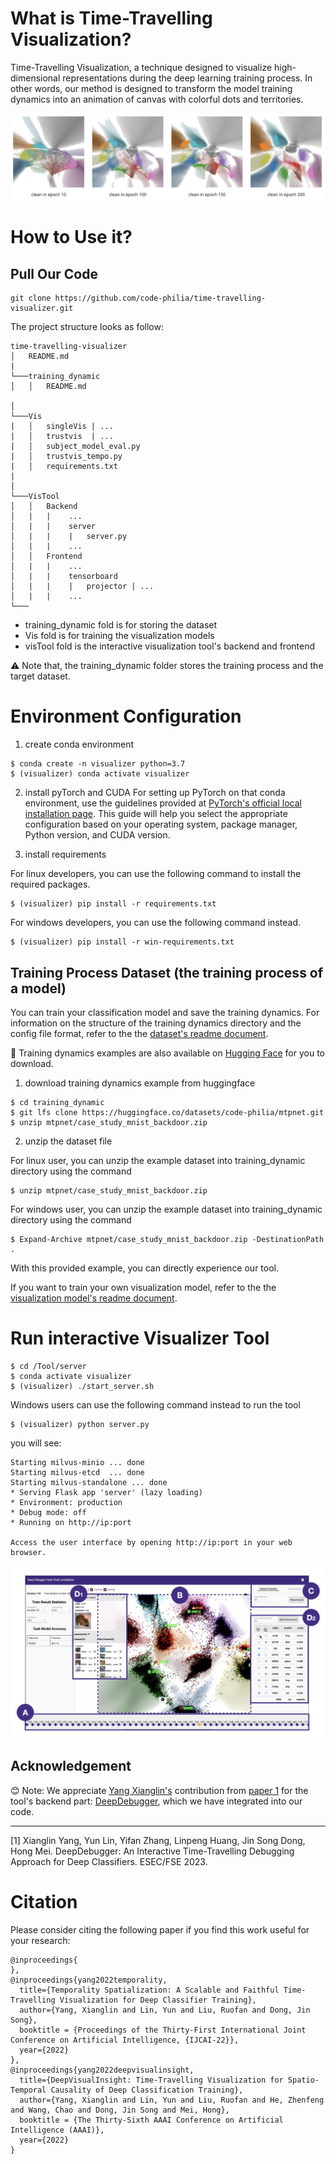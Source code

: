 # What is Time-Travelling Visualization?
Time-Travelling Visualization, a technique designed to visualize high-dimensional representations during the deep learning training process. In other words, our method is designed to transform the model training dynamics into an animation of canvas with colorful dots and territories.


![ The results of our visualization technique for the image classifier training process from epoch10 to epoch200](image.png)
# How to Use it?

## Pull Our Code
```
git clone https://github.com/code-philia/time-travelling-visualizer.git
```

The project structure looks as follow:
```
time-travelling-visualizer
│   README.md
|
└───training_dynamic
│   │   README.md
    
│   
└───Vis
|   │   singleVis | ...
|   │   trustvis  | ...
|   │   subject_model_eval.py
|   │   trustvis_tempo.py 
|   │   requirements.txt
|   
│   
└───VisTool
│   │   Backend
│   |   |    ...
│   |   |    server
│   |   |    |   server.py
│   |   |    ...
│   │   Frontend
│   |   |    ...
│   |   |    tensorboard
│   |   |    |   projector | ...
│   |   |    ...
└───
```

- training_dynamic fold is for storing the dataset
- Vis fold is for training the visualization models
- visTool fold is the interactive visualization tool's backend and frontend

⚠️ Note that, the training_dynamic folder stores the training process and the target dataset. 

# Environment Configuration
1. create conda environment
```
$ conda create -n visualizer python=3.7
$ (visualizer) conda activate visualizer
```

2. install pyTorch and CUDA
For setting up PyTorch on that conda environment, use the guidelines provided at [PyTorch's official local installation page](https://pytorch.org/get-started/locally/). This guide will help you select the appropriate configuration based on your operating system, package manager, Python version, and CUDA version.

3. install requirements

For linux developers, you can use the following command to install the required packages.
```
$ (visualizer) pip install -r requirements.txt
```
For windows developers, you can use the following command instead.
```
$ (visualizer) pip install -r win-requirements.txt
```

## Training Process Dataset (the training process of a model)


You can train your classification model and save the training dynamics. For information on the structure of the training dynamics directory and the config file format, refer to the the [dataset's readme document](./training_dynamic/README.md).

🍃 Training dynamics examples are also available on [Hugging Face](https://huggingface.co/datasets/code-philia/mtpnet) for you to download. 

1. download training dynamics example from huggingface
```
$ cd training_dynamic
$ git lfs clone https://huggingface.co/datasets/code-philia/mtpnet.git
$ unzip mtpnet/case_study_mnist_backdoor.zip
```
2. unzip the dataset file

For linux user, you can unzip the example dataset into training_dynamic directory using the command
```
$ unzip mtpnet/case_study_mnist_backdoor.zip
```
For windows user, you can unzip the example dataset into training_dynamic directory using the command
```
$ Expand-Archive mtpnet/case_study_mnist_backdoor.zip -DestinationPath .
```

With this provided example, you can directly experience our tool.

If you want to train your own visualization model, refer to the the [visualization model's readme document](./Vis/README.md).

# Run interactive Visualizer Tool
```
$ cd /Tool/server
$ conda activate visualizer
$ (visualizer) ./start_server.sh 
```
Windows users can use the following command instead to run the tool
```
$ (visualizer) python server.py
```
you will see: 
```
Starting milvus-minio ... done
Starting milvus-etcd  ... done
Starting milvus-standalone ... done
* Serving Flask app 'server' (lazy loading)
* Environment: production
* Debug mode: off
* Running on http://ip:port

Access the user interface by opening http://ip:port in your web browser.
```

![Interactive Visualizer Tool](screenshot.png)



## Acknowledgement
😊 Note: We appreciate [Yang Xianglin's](https://github.com/xianglinyang) contribution from [paper 1](#paper1-ref) for the tool's backend part: [DeepDebugger](https://github.com/xianglinyang/DeepDebugger), which we have integrated into our code.

---

<a name="paper1-ref"></a>[1] Xianglin Yang, Yun Lin, Yifan Zhang, Linpeng Huang, Jin Song Dong, Hong Mei. DeepDebugger: An Interactive Time-Travelling Debugging Approach for Deep Classifiers. ESEC/FSE 2023.

# Citation
Please consider  citing the following paper if you find this work useful for your research:
```
@inproceedings{
},
@inproceedings{yang2022temporality,
  title={Temporality Spatialization: A Scalable and Faithful Time-Travelling Visualization for Deep Classifier Training},
  author={Yang, Xianglin and Lin, Yun and Liu, Ruofan and Dong, Jin Song},
  booktitle = {Proceedings of the Thirty-First International Joint Conference on Artificial Intelligence, {IJCAI-22}},
  year={2022}
},
@inproceedings{yang2022deepvisualinsight,
  title={DeepVisualInsight: Time-Travelling Visualization for Spatio-Temporal Causality of Deep Classification Training},
  author={Yang, Xianglin and Lin, Yun and Liu, Ruofan and He, Zhenfeng and Wang, Chao and Dong, Jin Song and Mei, Hong},
  booktitle = {The Thirty-Sixth AAAI Conference on Artificial Intelligence (AAAI)},
  year={2022}
}
```
